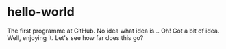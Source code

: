 # hello-world
The first programme at GitHub. No idea what idea is...
Oh! Got a bit of idea.
Well, enjoying it. Let's see how far does this go?
